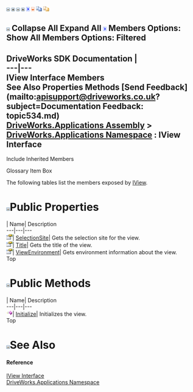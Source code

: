 ![](dotnetimages/collapse.gif) ![](dotnetimages/expand.gif) ![](dotnetimages/collapse.gif) ![](dotnetimages/expand.gif) ![](dotnetimages/drpdown.gif) ![](dotnetimages/drpdown_orange.gif) ![](dotnetimages/copycode.gif) ![](dotnetimages/copycodeHighlight.gif)

![](dotnetimages/collapse.gif) Collapse All Expand All ![](dotnetimages/drpdown.gif) Members Options: Show All  Members Options: Filtered   
---  
DriveWorks SDK Documentation  |   
---|---  
IView Interface Members   
See Also Properties Methods [Send Feedback](mailto:apisupport@driveworks.co.uk?subject=Documentation Feedback: topic534.md)  
[DriveWorks.Applications Assembly](topic13.md) > [DriveWorks.Applications Namespace](topic16.md) : IView Interface  
---  
  
Include Inherited Members    


Glossary Item Box

The following tables list the members exposed by [IView](topic534.md).

# ![](dotnetimages/collapse.gif)Public Properties

| Name| Description  
---|---|---  
![ Property](dotnetimages/Property.gif)| [SelectionSite](topic540.md)| Gets the selection site for the view.   
![ Property](dotnetimages/Property.gif)| [Title](topic541.md)| Gets the title of the view.   
![ Property](dotnetimages/Property.gif)| [ViewEnvironment](topic542.md)| Gets environment information about the view.   
Top

# ![](dotnetimages/collapse.gif)Public Methods

| Name| Description  
---|---|---  
![ Method](dotnetimages/Method.gif)| [Initialize](topic539.md)| Initializes the view.   
Top

# ![](dotnetimages/collapse.gif)See Also

#### Reference

[IView Interface](topic534.md)   
[DriveWorks.Applications Namespace](topic16.md)


